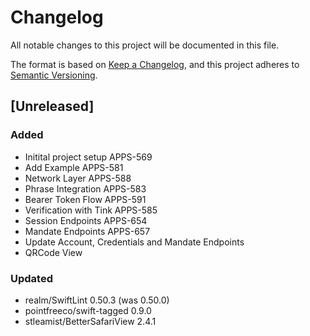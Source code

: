 # Changelog

All notable changes to this project will be documented in this file.

The format is based on [Keep a Changelog](https://keepachangelog.com/en/1.0.0/),
and this project adheres to [Semantic Versioning](https://semver.org/spec/v2.0.0.html).

## [Unreleased]

### Added
* Initital project setup APPS-569
* Add Example APPS-581
* Network Layer APPS-588
* Phrase Integration APPS-583
* Bearer Token Flow APPS-591
* Verification with Tink APPS-585
* Session Endpoints APPS-654
* Mandate Endpoints APPS-657
* Update Account, Credentials and Mandate Endpoints
* QRCode View

### Updated
* realm/SwiftLint 0.50.3 (was 0.50.0)
* pointfreeco/swift-tagged 0.9.0
* stleamist/BetterSafariView 2.4.1
